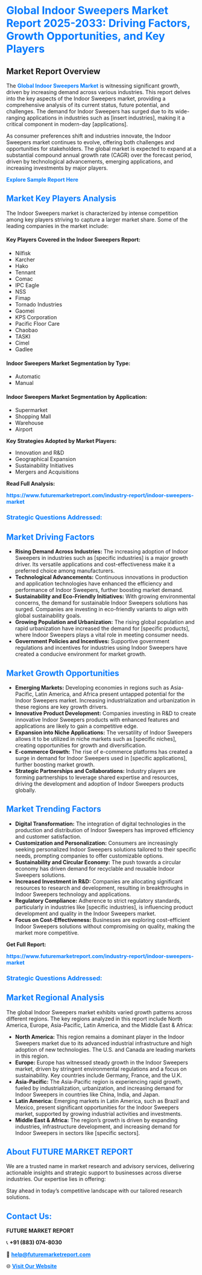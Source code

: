 <h1 style="color: #007BFF;">Global Indoor Sweepers Market Report 2025-2033: Driving Factors, Growth Opportunities, and Key Players</h1>

<section id="overview">
<h2>Market Report Overview</h2>
<p>The <a href="https://www.futuremarketreport.com/industry-report/indoor-sweepers-market" style="color: #007BFF; text-decoration: none;"><strong>Global Indoor Sweepers Market</strong></a> is witnessing significant growth, driven by increasing demand across various industries. This report delves into the key aspects of the Indoor Sweepers market, providing a comprehensive analysis of its current status, future potential, and challenges. The demand for Indoor Sweepers has surged due to its wide-ranging applications in industries such as [insert industries], making it a critical component in modern-day [applications].</p>
<p>As consumer preferences shift and industries innovate, the Indoor Sweepers market continues to evolve, offering both challenges and opportunities for stakeholders. The global market is expected to expand at a substantial compound annual growth rate (CAGR) over the forecast period, driven by technological advancements, emerging applications, and increasing investments by major players.</p>
</section>

<section id="overview">
<p><a href="https://www.futuremarketreport.com/request-sample/reportId=62725" style="color: #007BFF; text-decoration: none;"><strong>Explore Sample Report Here</strong></a></p>
</section>

<section id="key-players">
<h2 style="color: #007BFF;">Market Key Players Analysis</h2>
<p>The Indoor Sweepers market is characterized by intense competition among key players striving to capture a larger market share. Some of the leading companies in the market include:</p>
<h4>Key Players Covered in the Indoor Sweepers Report:</h4>
<ul><li>Nilfisk</li><li>Karcher</li><li>Hako</li><li>Tennant</li><li>Comac</li><li>IPC Eagle</li><li>NSS</li><li>Fimap</li><li>Tornado Industries</li><li>Gaomei</li><li>KPS Corporation</li><li>Pacific Floor Care</li><li>Chaobao</li><li>TASKI</li><li>Cimel</li><li>Gadlee</li></ul>
<h4>Indoor Sweepers Market Segmentation by Type:</h4>
<ul><li>Automatic</li><li>Manual</li></ul>

<h4>Indoor Sweepers Market Segmentation by Application:</h4>
<ul><li>Supermarket</li><li>Shopping Mall</li><li>Warehouse</li><li>Airport</li></ul>
<p><strong>Key Strategies Adopted by Market Players:</strong></p>
<ul>
<li>Innovation and R&D</li>
<li>Geographical Expansion</li>
<li>Sustainability Initiatives</li>
<li>Mergers and Acquisitions</li>
</ul>
</section>

<section>
<p><strong>Read Full Analysis: </strong></p><a href="https://www.futuremarketreport.com/industry-report/indoor-sweepers-market" style="color: #007BFF; text-decoration: none;"><strong>https://www.futuremarketreport.com/industry-report/indoor-sweepers-market</strong></a>
<h3 style="color: #007BFF;">Strategic Questions Addressed:</h3>
</section>

<section id="driving-factors">
<h2 style="color: #007BFF;">Market Driving Factors</h2>
<ul>
<li><strong>Rising Demand Across Industries:</strong> The increasing adoption of Indoor Sweepers in industries such as [specific industries] is a major growth driver. Its versatile applications and cost-effectiveness make it a preferred choice among manufacturers.</li>
<li><strong>Technological Advancements:</strong> Continuous innovations in production and application technologies have enhanced the efficiency and performance of Indoor Sweepers, further boosting market demand.</li>
<li><strong>Sustainability and Eco-Friendly Initiatives:</strong> With growing environmental concerns, the demand for sustainable Indoor Sweepers solutions has surged. Companies are investing in eco-friendly variants to align with global sustainability goals.</li>
<li><strong>Growing Population and Urbanization:</strong> The rising global population and rapid urbanization have increased the demand for [specific products], where Indoor Sweepers plays a vital role in meeting consumer needs.</li>
<li><strong>Government Policies and Incentives:</strong> Supportive government regulations and incentives for industries using Indoor Sweepers have created a conducive environment for market growth.</li>
</ul>
</section>

<section id="growth-opportunities">
<h2 style="color: #007BFF;">Market Growth Opportunities</h2>
<ul>
<li><strong>Emerging Markets:</strong> Developing economies in regions such as Asia-Pacific, Latin America, and Africa present untapped potential for the Indoor Sweepers market. Increasing industrialization and urbanization in these regions are key growth drivers.</li>
<li><strong>Innovative Product Development:</strong> Companies investing in R&D to create innovative Indoor Sweepers products with enhanced features and applications are likely to gain a competitive edge.</li>
<li><strong>Expansion into Niche Applications:</strong> The versatility of Indoor Sweepers allows it to be utilized in niche markets such as [specific niches], creating opportunities for growth and diversification.</li>
<li><strong>E-commerce Growth:</strong> The rise of e-commerce platforms has created a surge in demand for Indoor Sweepers used in [specific applications], further boosting market growth.</li>
<li><strong>Strategic Partnerships and Collaborations:</strong> Industry players are forming partnerships to leverage shared expertise and resources, driving the development and adoption of Indoor Sweepers products globally.</li>
</ul>
</section>

<section id="trending-factors">
<h2 style="color: #007BFF;">Market Trending Factors</h2>
<ul>
<li><strong>Digital Transformation:</strong> The integration of digital technologies in the production and distribution of Indoor Sweepers has improved efficiency and customer satisfaction.</li>
<li><strong>Customization and Personalization:</strong> Consumers are increasingly seeking personalized Indoor Sweepers solutions tailored to their specific needs, prompting companies to offer customizable options.</li>
<li><strong>Sustainability and Circular Economy:</strong> The push towards a circular economy has driven demand for recyclable and reusable Indoor Sweepers solutions.</li>
<li><strong>Increased Investment in R&D:</strong> Companies are allocating significant resources to research and development, resulting in breakthroughs in Indoor Sweepers technology and applications.</li>
<li><strong>Regulatory Compliance:</strong> Adherence to strict regulatory standards, particularly in industries like [specific industries], is influencing product development and quality in the Indoor Sweepers market.</li>
<li><strong>Focus on Cost-Effectiveness:</strong> Businesses are exploring cost-efficient Indoor Sweepers solutions without compromising on quality, making the market more competitive.</li>
</ul>
</section>

<section>
<p><strong>Get Full Report: </strong></p><a href="https://www.futuremarketreport.com/industry-report/indoor-sweepers-market" style="color: #007BFF; text-decoration: none;"><strong>https://www.futuremarketreport.com/industry-report/indoor-sweepers-market</strong></a>
<h3 style="color: #007BFF;">Strategic Questions Addressed:</h3>
</section>


<section id="regional-analysis">
<h2 style="color: #007BFF;">Market Regional Analysis</h2>
<p>The global Indoor Sweepers market exhibits varied growth patterns across different regions. The key regions analyzed in this report include North America, Europe, Asia-Pacific, Latin America, and the Middle East & Africa:</p>
<ul>
<li><strong>North America:</strong> This region remains a dominant player in the Indoor Sweepers market due to its advanced industrial infrastructure and high adoption of new technologies. The U.S. and Canada are leading markets in this region.</li>
<li><strong>Europe:</strong> Europe has witnessed steady growth in the Indoor Sweepers market, driven by stringent environmental regulations and a focus on sustainability. Key countries include Germany, France, and the U.K.</li>
<li><strong>Asia-Pacific:</strong> The Asia-Pacific region is experiencing rapid growth, fueled by industrialization, urbanization, and increasing demand for Indoor Sweepers in countries like China, India, and Japan.</li>
<li><strong>Latin America:</strong> Emerging markets in Latin America, such as Brazil and Mexico, present significant opportunities for the Indoor Sweepers market, supported by growing industrial activities and investments.</li>
<li><strong>Middle East & Africa:</strong> The region’s growth is driven by expanding industries, infrastructure development, and increasing demand for Indoor Sweepers in sectors like [specific sectors].</li>
</ul>
</section>

<footer>
<h2 style="color: #007BFF;">About FUTURE MARKET REPORT</h2>
<p>We are a trusted name in market research and advisory services, delivering actionable insights and strategic support to businesses across diverse industries. Our expertise lies in offering:</p>

<p>Stay ahead in today’s competitive landscape with our tailored research solutions.</p>

<h2 style="color: #007BFF;">Contact Us:</h2>
<p><strong>FUTURE MARKET REPORT</strong></p>
<p>📞 <strong>+91 (883) 074-8030</strong></p>
<p>📧 <strong><a href="mailto:help@futuremarketreport.com" style="color: #007BFF;">help@futuremarketreport.com</a></strong></p>
<p>🌐 <strong><a href="https://www.futuremarketreport.com/" style="color: #007BFF;">Visit Our Website</a></strong></p>
</footer>